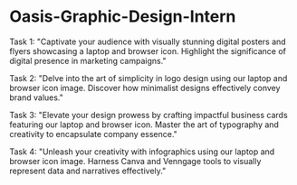 # Oasis-Graphic-Design-Intern

Task 1:
"Captivate your audience with visually stunning digital posters and flyers showcasing a laptop and browser icon. Highlight the significance of digital presence in marketing campaigns."

Task 2:
"Delve into the art of simplicity in logo design using our laptop and browser icon image. Discover how minimalist designs effectively convey brand values."

Task 3:
"Elevate your design prowess by crafting impactful business cards featuring our laptop and browser icon. Master the art of typography and creativity to encapsulate company essence."

Task 4:
"Unleash your creativity with infographics using our laptop and browser icon image. Harness Canva and Venngage tools to visually represent data and narratives effectively."




